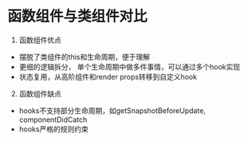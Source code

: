 # 函数组件与类组件对比

1. 函数组件优点
  - 摆脱了类组件的this和生命周期，便于理解
  - 更细的逻辑拆分， 单个生命周期中做多件事情，可以通过多个hook实现
  - 状态复用，从高阶组件和render props转移到自定义hook

2. 函数组件缺点
  - hooks不支持部分生命周期，如getSnapshotBeforeUpdate, componentDidCatch
  - hooks严格的规则约束